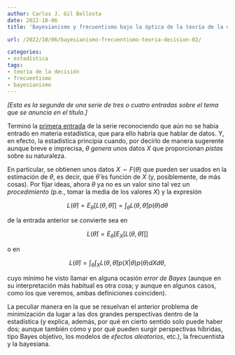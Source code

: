 ```yaml
---
author: Carlos J. Gil Bellosta
date: 2022-10-06
title: 'Bayesianismo y frecuentismo bajo la óptica de la teoría de la decisión, II'

url: /2022/10/06/bayesianismo-frecuentismo-teoria-decision-02/

categories:
- estadística
tags:
- teoría de la decisión
- frecuentismo
- bayesianismo
---
```


_[Esta es la segunda de una serie de tres o cuatro entradas sobre el tema que se anuncia en el título.]_

Terminó la [primera entrada](/2022/10/04/bayesianismo-frecuentismo-teoria-decision-01/)
de la serie reconociendo que aún no se había entrado en materia estadística, que para ello habría que hablar de datos. Y, en efecto, la estadística principia cuando, por decirlo de manera sugerente aunque breve e imprecisa, $\theta$ _genera_ unos datos $X$ que proporcionan _pistas_ sobre su naturaleza.

En particular, se obtienen unos datos $X \sim F(\theta)$ que pueden ser usados en la estimación de $\theta$, es decir, que $\hat{\theta}$ es función de $X$ (y, posiblemente, de más cosas). Por fijar ideas, ahora $\theta$ ya no es un valor sino tal vez un _procedimiento_ (p.e., tomar la media de los valores $X$) y la expresión

$$L(\hat{\theta}) = E_\theta[L(\theta, \hat{\theta})] = \int_\theta L(\theta, \hat{\theta}) p(\theta) d\theta$$

de la entrada anterior se convierte sea en

$$L(\hat{\theta}) = E_\theta[E_X[L(\theta, \hat{\theta})]]$$

o en

$$L(\hat{\theta}) = \int_\theta \int_X L(\theta, \hat{\theta}) p(X | \theta) p(\theta) dX d\theta,$$

cuyo mínimo he visto llamar en alguna ocasión _error de Bayes_ (aunque en su interpretación más habitual es otra cosa; y aunque en algunos casos, como los que veremos, ambas definiciones coinciden).

La peculiar manera en la que se resuelvan el anterior problema de minimización da lugar a las dos grandes perspectivas dentro de la estadística (y explica, además, por qué en cierto sentido solo puede haber dos; aunque también cómo y por qué pueden surgir perspectivas híbridas, tipo Bayes objetivo, los modelos de _efectos aleatorios_, etc.), la frecuentista y la bayesiana.

